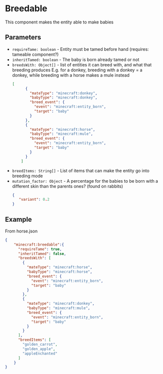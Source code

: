# Breedable

This component makes the entity able to make babies

## Parameters

* `requireTame: boolean` - Entity must be tamed before hand (requires: tameable component?)
* `inheritTamed: boolean` - The baby is born already tamed or not
* `breedsWith: Object[]` - list of entities it can breed with, and what that breeding produces
  E.g. for a donkey, breeding with a donkey = a donkey, while breeding with a horse makes a mule instead
  ````json
  [
        {
          "mateType": "minecraft:donkey",
          "babyType": "minecraft:donkey",
          "breed_event": {
            "event": "minecraft:entity_born",
            "target": "baby"
          }
        },
        {
          "mateType": "minecraft:horse",
          "babyType": "minecraft:mule",
          "breed_event": {
            "event": "minecraft:entity_born",
            "target": "baby"
          }
        }
      ]
  ````
* `breedItems: String[]` - List of items that can make the entity go into breeding mode
* `mutation_factor: Object` - A percentage for the babies to be born with a different skin than the parents ones? (found on rabbits)
  ````json
  {
     "variant": 0.2
  }
  ````
## Example
From horse.json
````json
{
    "minecraft:breedable":{
      "requireTame": true,
      "inheritTamed": false,
      "breedsWith": [
        {
          "mateType": "minecraft:horse",
          "babyType": "minecraft:horse",
          "breed_event": {
            "event": "minecraft:entity_born",
            "target": "baby"
          }
        },
        {
          "mateType": "minecraft:donkey",
          "babyType": "minecraft:mule",
          "breed_event": {
            "event": "minecraft:entity_born",
            "target": "baby"
          }
        }
      ],
      "breedItems": [
        "golden_carrot",
        "golden_apple",
        "appleEnchanted"
      ]
    }
}
````
